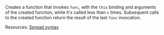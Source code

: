 Creates a function that invokes <code>func</code>, with the <code>this</code> binding and arguments of the created function, while it's called less than <code>n</code> times. Subsequent calls to the created function return the result of the last <code>func</code> invocation.

Resources: [Spread syntax](https://developer.mozilla.org/docs/Web/JavaScript/Reference/Operators/Spread_syntax)
